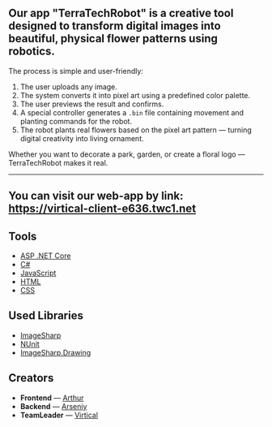 ## Our app **"TerraTechRobot"** is a creative tool designed to transform digital images into beautiful, physical flower patterns using robotics. ##

The process is simple and user-friendly:
1. The user uploads any image.
2. The system converts it into pixel art using a predefined color palette.
3. The user previews the result and confirms.
4. A special controller generates a `.bin` file containing movement and planting commands for the robot.
5. The robot plants real flowers based on the pixel art pattern — turning digital creativity into living ornament.

Whether you want to decorate a park, garden, or create a floral logo — TerraTechRobot makes it real.

___
## You can visit our web-app by link: https://virtical-client-e636.twc1.net

## Tools

* [ASP .NET Core](https://dotnet.microsoft.com/en-us/apps/aspnet)
* [C#](https://learn.microsoft.com/ru-ru/dotnet/csharp/)
* [JavaScript](https://developer.mozilla.org/en-US/docs/Web/JavaScript)
* [HTML](https://developer.mozilla.org/ru/docs/Web/HTML)
* [CSS](https://developer.mozilla.org/en-US/docs/Web/CSS)

## Used Libraries

* [ImageSharp](https://docs.sixlabors.com/)
* [NUnit](https://nunit.org/)
* [ImageSharp.Drawing](https://docs.sixlabors.com/articles/imagesharp.drawing/)

## Creators
* **Frontend** — [Arthur](https://github.com/Arthur-2121)
* **Backend** — [Arseniy](https://github.com/arseniy1206)
* **TeamLeader** — [Virtical](https://github.com/Virtical)
